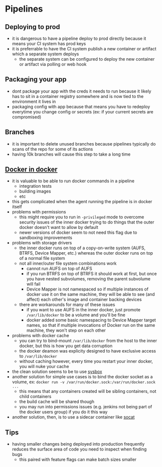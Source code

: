 # Pipelines

## Deploying to prod
- it is dangerous to have a pipeline deploy to prod directly because it means your CI system has prod keys
- it is preferrable to have the CI system publish a new container or artifact which a separate system deploys
  - the separate system can be configured to deploy the new container or artifact via polling or web hook

## Packaging your app
- dont package your app with the creds it needs to run because it likely has to sit in a container registry somewhere and is now tied to the environment it lives in
- packaging config with app because that means you have to redeploy everytime you change config or secrets (ex: if your current secrets are compromised)

## Branches
- it is important to delete unused branches because pipelines typically do scans of the repo for some of its actions
- having 10k branches will cause this step to take a long time

## [Docker in docker](http://jpetazzo.github.io/2015/09/03/do-not-use-docker-in-docker-for-ci/)
- it is valuable to be able to run docker commands in a pipeline
  - integration tests
  - building images
  - etc
- this gets complicated when the agent running the pipeline is in docker itself
- problems with permissions
  - this might require you to run in `-privileged` mode to overcome security issues of the inner docker trying to do things that the outer docker doesn't want to allow by default
  - newer versions of docker seem to not need this flag due to sandboxing improvements
- problems with storage drivers
  - the inner docker runs on top of a copy-on-write system (AUFS, BTRFS, Device Mapper, etc.) whereas the outer docker runs on top of a normal file system
  - not all inner/outer file system combinations work
    - cannot run AUFS on top of AUFS
    - if you run BTRFS on top of BTRFS it should work at first, but once you have nested subvolumes, removing the parent subvolume will fail
    - Device Mapper is not namespaced so if multiple instances of docker use it on the same machine, they will be able to see (and affect) each other's image and container backing devices
  - there are workarounds for many of these issues
    - if you want to use AUFS in the inner docker, just promote `/var/lib/docker` to be a volume and you'll be fine
    - docker added some basic namespacing to Device Mapper target names, so that if multiple invocations of Docker run on the same machine, they won't step on each other
- problems with docker cache
  - you can try to bind-mount `/var/lib/docker` from the host to the inner docker, but this is how you get data corruption
  - the docker deamon was explicity designed to have exclusive access to `/var/lib/docker`
  - without caching however, every time you restart your inner docker, you will nuke your cache
- the clean solution seems to be to use [sysbox](https://github.com/nestybox/sysbox)
- another solution for simple use cases is to bind the docker socket as a volume, ex: `docker run -v /var/run/docker.sock:/var/run/docker.sock ...`
  - this means that any containers created will be sibling containers, not child containers
  - the build cache will be shared though
  - you may run into permissions issues (e.g. jenkins not being part of the docker users group) if you do it this way
- another solution, then, is to use a sidecar container like [socat](https://hub.docker.com/r/alpine/socat/)

## Tips
- having smaller changes being deployed into production frequently reduces the surface area of code you need to inspect when finding bugs
  - this paired with feature flags can make batch sizes smaller